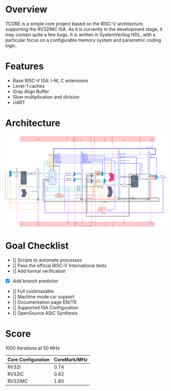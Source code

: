 # Overview
TCORE is a simple core project based on the RISC-V architecture, supporting the RV32IMC ISA. As it is currently in the development stage, it may contain quite a few bugs. It is written in SystemVerilog HDL, with a particular focus on a configurable memory system and parametric coding logic.
# Features
- Base RISC-V ISA: I-M, C extensions
- Level-1 caches
- Gray Align Buffer
- Slow multiplication and division
- UART
# Architecture
![alt text](./doc/CPU.svg)


# Goal Checklist
- [] Scripts to automate processes
- [] Pass the official RISC-V International tests
- [] Add formal verification
- [X] Add branch predictor
- [] Full custimazable
- [] Machine mode csr support
- [] Documentation page EN/TR
- [] Supported ISA Configuration
- [] OpenSource ASIC Synthesis


# Score
1000 Iterations at 50 MHz

| Core Configuration   | CoreMark/MHz |
|---------------------|--------------|
| RV32I               | 0.74         |
| RV32IC              | 0.62         |
| RV32IMC             | 1.80         |


